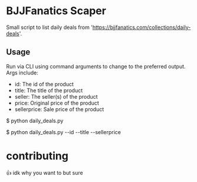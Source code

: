 # BJJFanatics Scaper

Small script to list daily deals from 'https://bjjfanatics.com/collections/daily-deals'.


## Usage

Run via CLI using command arguments to change to the preferred output.
Args include:
 
- id: The id of the product
- title: The title of the product
- seller: The seller(s) of the product
- price: Original price of the product
- sellerprice: Sale price of the product


$ python daily_deals.py <some args>

$ python daily_deals.py --id --title --sellerprice


# contributing

👍 idk why you want to but sure